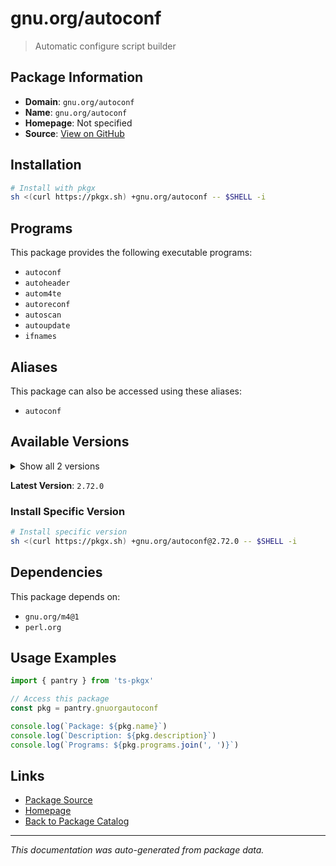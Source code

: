 # gnu.org/autoconf

> Automatic configure script builder

## Package Information

- **Domain**: `gnu.org/autoconf`
- **Name**: `gnu.org/autoconf`
- **Homepage**: Not specified
- **Source**: [View on GitHub](https://github.com/pkgxdev/pantry/tree/main/projects/gnu.org/autoconf/package.yml)

## Installation

```bash
# Install with pkgx
sh <(curl https://pkgx.sh) +gnu.org/autoconf -- $SHELL -i
```

## Programs

This package provides the following executable programs:

- `autoconf`
- `autoheader`
- `autom4te`
- `autoreconf`
- `autoscan`
- `autoupdate`
- `ifnames`

## Aliases

This package can also be accessed using these aliases:

- `autoconf`

## Available Versions

<details>
<summary>Show all 2 versions</summary>

- `2.72.0`, `2.71.0`

</details>

**Latest Version**: `2.72.0`

### Install Specific Version

```bash
# Install specific version
sh <(curl https://pkgx.sh) +gnu.org/autoconf@2.72.0 -- $SHELL -i
```

## Dependencies

This package depends on:

- `gnu.org/m4@1`
- `perl.org`

## Usage Examples

```typescript
import { pantry } from 'ts-pkgx'

// Access this package
const pkg = pantry.gnuorgautoconf

console.log(`Package: ${pkg.name}`)
console.log(`Description: ${pkg.description}`)
console.log(`Programs: ${pkg.programs.join(', ')}`)
```

## Links

- [Package Source](https://github.com/pkgxdev/pantry/tree/main/projects/gnu.org/autoconf/package.yml)
- [Homepage](#)
- [Back to Package Catalog](../package-catalog.md)

---

*This documentation was auto-generated from package data.*
